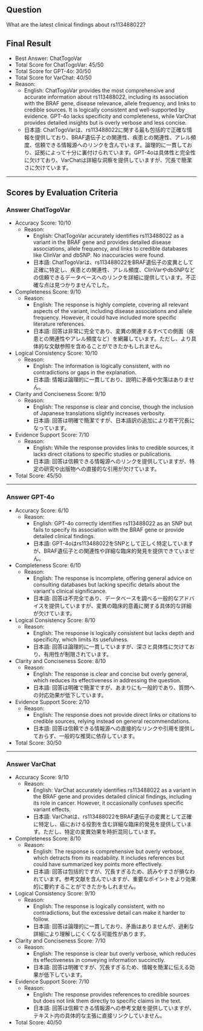## Question

What are the latest clinical findings about rs113488022?

## Final Result

- Best Answer: ChatTogoVar
- Total Score for ChatTogoVar: 45/50
- Total Score for GPT-4o: 30/50
- Total Score for VarChat: 40/50
- Reason:
  - English: ChatTogoVar provides the most comprehensive and accurate information about rs113488022, including its association with the BRAF gene, disease relevance, allele frequency, and links to credible sources. It is logically consistent and well-supported by evidence. GPT-4o lacks specificity and completeness, while VarChat provides detailed insights but is overly verbose and less concise.
  - 日本語: ChatTogoVarは、rs113488022に関する最も包括的で正確な情報を提供しており、BRAF遺伝子との関連性、疾患との関連性、アレル頻度、信頼できる情報源へのリンクを含んでいます。論理的に一貫しており、証拠によって十分に裏付けられています。GPT-4oは具体性と完全性に欠けており、VarChatは詳細な洞察を提供していますが、冗長で簡潔さに欠けています。

---

## Scores by Evaluation Criteria

### Answer ChatTogoVar
- Accuracy Score: 10/10
  - Reason: 
    - English: ChatTogoVar accurately identifies rs113488022 as a variant in the BRAF gene and provides detailed disease associations, allele frequency, and links to credible databases like ClinVar and dbSNP. No inaccuracies were found.
    - 日本語: ChatTogoVarは、rs113488022をBRAF遺伝子の変異として正確に特定し、疾患との関連性、アレル頻度、ClinVarやdbSNPなどの信頼できるデータベースへのリンクを詳細に提供しています。不正確な点は見つかりませんでした。
- Completeness Score: 9/10
  - Reason: 
    - English: The response is highly complete, covering all relevant aspects of the variant, including disease associations and allele frequency. However, it could have included more specific literature references.
    - 日本語: 回答は非常に完全であり、変異の関連するすべての側面（疾患との関連性やアレル頻度など）を網羅しています。ただし、より具体的な文献参照を含めることができたかもしれません。
- Logical Consistency Score: 10/10
  - Reason: 
    - English: The information is logically consistent, with no contradictions or gaps in the explanation.
    - 日本語: 情報は論理的に一貫しており、説明に矛盾や欠落はありません。
- Clarity and Conciseness Score: 9/10
  - Reason: 
    - English: The response is clear and concise, though the inclusion of Japanese translations slightly increases verbosity.
    - 日本語: 回答は明確で簡潔ですが、日本語訳の追加により若干冗長になっています。
- Evidence Support Score: 7/10
  - Reason: 
    - English: While the response provides links to credible sources, it lacks direct citations to specific studies or publications.
    - 日本語: 回答は信頼できる情報源へのリンクを提供していますが、特定の研究や出版物への直接的な引用が欠けています。
- Total Score: 45/50

---

### Answer GPT-4o
- Accuracy Score: 6/10
  - Reason: 
    - English: GPT-4o correctly identifies rs113488022 as an SNP but fails to specify its association with the BRAF gene or provide detailed clinical findings.
    - 日本語: GPT-4oはrs113488022をSNPとして正しく特定していますが、BRAF遺伝子との関連性や詳細な臨床的発見を提供できていません。
- Completeness Score: 6/10
  - Reason: 
    - English: The response is incomplete, offering general advice on consulting databases but lacking specific details about the variant's clinical significance.
    - 日本語: 回答は不完全であり、データベースを調べる一般的なアドバイスを提供していますが、変異の臨床的意義に関する具体的な詳細が欠けています。
- Logical Consistency Score: 8/10
  - Reason: 
    - English: The response is logically consistent but lacks depth and specificity, which limits its usefulness.
    - 日本語: 回答は論理的に一貫していますが、深さと具体性に欠けており、有用性が制限されています。
- Clarity and Conciseness Score: 8/10
  - Reason: 
    - English: The response is clear and concise but overly general, which reduces its effectiveness in addressing the question.
    - 日本語: 回答は明確で簡潔ですが、あまりにも一般的であり、質問への対応効果が低下しています。
- Evidence Support Score: 2/10
  - Reason: 
    - English: The response does not provide direct links or citations to credible sources, relying instead on general recommendations.
    - 日本語: 回答は信頼できる情報源への直接的なリンクや引用を提供しておらず、一般的な推奨に依存しています。
- Total Score: 30/50

---

### Answer VarChat
- Accuracy Score: 9/10
  - Reason: 
    - English: VarChat accurately identifies rs113488022 as a variant in the BRAF gene and provides detailed clinical findings, including its role in cancer. However, it occasionally confuses specific variant effects.
    - 日本語: VarChatは、rs113488022をBRAF遺伝子の変異として正確に特定し、癌における役割を含む詳細な臨床的発見を提供しています。ただし、特定の変異効果を時折混同しています。
- Completeness Score: 8/10
  - Reason: 
    - English: The response is comprehensive but overly verbose, which detracts from its readability. It includes references but could have summarized key points more effectively.
    - 日本語: 回答は包括的ですが、冗長すぎるため、読みやすさが損なわれています。参考文献を含んでいますが、重要なポイントをより効果的に要約することができたかもしれません。
- Logical Consistency Score: 9/10
  - Reason: 
    - English: The response is logically consistent, with no contradictions, but the excessive detail can make it harder to follow.
    - 日本語: 回答は論理的に一貫しており、矛盾はありませんが、過剰な詳細により理解しにくくなる可能性があります。
- Clarity and Conciseness Score: 7/10
  - Reason: 
    - English: The response is clear but overly verbose, which reduces its effectiveness in conveying information succinctly.
    - 日本語: 回答は明確ですが、冗長すぎるため、情報を簡潔に伝える効果が低下しています。
- Evidence Support Score: 7/10
  - Reason: 
    - English: The response provides references to credible sources but does not link them directly to specific claims in the text.
    - 日本語: 回答は信頼できる情報源への参考文献を提供していますが、テキスト内の具体的な主張に直接リンクしていません。
- Total Score: 40/50